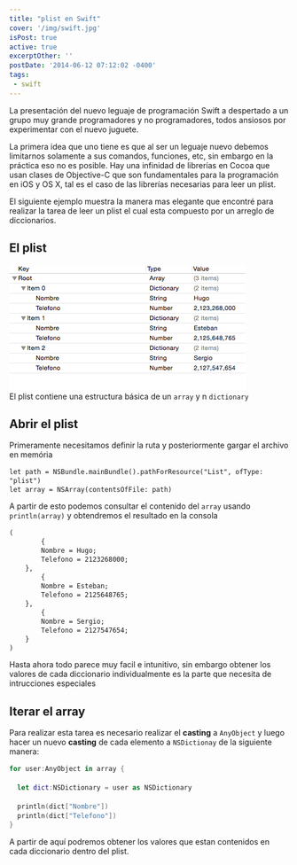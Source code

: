 ```yaml
---
title: "plist en Swift"
cover: '/img/swift.jpg'
isPost: true
active: true
excerptOther: ''
postDate: '2014-06-12 07:12:02 -0400'
tags:
 - swift
---
```


La presentación del nuevo leguaje de programación Swift a despertado a un grupo muy grande programadores y no programadores, todos ansiosos por experimentar con el nuevo juguete.

La primera idea que uno tiene es que al ser un leguaje nuevo debemos limitarnos solamente a sus comandos, funciones, etc, sin embargo en la práctica eso no es posible. Hay una infinidad de librerías en Cocoa que usan clases de Objective-C que son fundamentales para la programación en iOS y OS X, tal es el caso de las librerías necesarias para leer un plist.

El siguiente ejemplo muestra la manera mas elegante que encontré para realizar la tarea de leer un plist el cual esta compuesto por un arreglo de diccionarios.

## El plist
![img](/img/plist.png)  
El plist contiene una estructura básica de un `array` y n `dictionary`

## Abrir el plist
Primeramente necesitamos definir la ruta y posteriormente gargar el archivo en memória

	let path = NSBundle.mainBundle().pathForResource("List", ofType: "plist")
	let array = NSArray(contentsOfFile: path)

A partir de esto podemos consultar el contenido del `array` usando `println(array)` y obtendremos el resultado en la consola

    (
            {
            Nombre = Hugo;
            Telefono = 2123268000;
        },
            {
            Nombre = Esteban;
            Telefono = 2125648765;
        },
            {
            Nombre = Sergio;
            Telefono = 2127547654;
        }
    )

Hasta ahora todo parece muy facil e intunitivo, sin embargo obtener los valores de cada diccionario individualmente es la parte que necesita de intrucciones especiales

## Iterar el array

Para realizar esta tarea es necesario realizar el **casting** a `AnyObject` y luego hacer un nuevo **casting** de cada elemento a `NSDictionay` de la siguiente manera:
``` swift
for user:AnyObject in array {
  
  let dict:NSDictionary = user as NSDictionary
  
  println(dict["Nombre"])
  println(dict["Telefono"])				
} 
```
A partir de aquí podremos obtener los valores que estan contenidos en cada diccionario dentro del plist.
